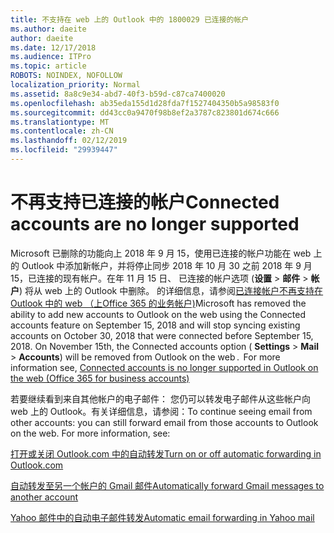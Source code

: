 ```yaml
---
title: 不支持在 web 上的 Outlook 中的 1800029 已连接的帐户
ms.author: daeite
author: daeite
ms.date: 12/17/2018
ms.audience: ITPro
ms.topic: article
ROBOTS: NOINDEX, NOFOLLOW
localization_priority: Normal
ms.assetid: 8a8c9e34-abd7-40f3-b59d-c87ca7400020
ms.openlocfilehash: ab35eda155d1d28fda7f1527404350b5a98583f0
ms.sourcegitcommit: dd43cc0a9470f98b8ef2a3787c823801d674c666
ms.translationtype: MT
ms.contentlocale: zh-CN
ms.lasthandoff: 02/12/2019
ms.locfileid: "29939447"
---
```

# <a name="connected-accounts-are-no-longer-supported"></a><span data-ttu-id="51e3e-102">不再支持已连接的帐户</span><span class="sxs-lookup"><span data-stu-id="51e3e-102">Connected accounts are no longer supported</span></span>

<span data-ttu-id="51e3e-p101">Microsoft 已删除的功能向上 2018 年 9 月 15，使用已连接的帐户功能在 web 上的 Outlook 中添加新帐户，并将停止同步 2018 年 10 月 30 之前 2018 年 9 月 15，已连接的现有帐户。在年 11 月 15 日、 已连接的帐户选项 (**设置** \> **邮件** \> **帐户**) 将从 web 上的 Outlook 中删除。 的详细信息，请参阅[已连接帐户不再支持在 Outlook 中的 web （上Office 365 的业务帐户)](https://support.office.com/article/Connected-accounts-is-no-longer-supported-in-Outlook-on-the-web-Office-365-for-business-accounts-5cc526bf-e928-4a99-8b9f-5e089df7d887)</span><span class="sxs-lookup"><span data-stu-id="51e3e-p101">Microsoft has removed the ability to add new accounts to Outlook on the web using the Connected accounts feature on September 15, 2018 and will stop syncing existing accounts on October 30, 2018 that were connected before September 15, 2018. On November 15th, the Connected accounts option ( **Settings** \> **Mail** \> **Accounts**) will be removed from Outlook on the web .  For more information see, [Connected accounts is no longer supported in Outlook on the web (Office 365 for business accounts)](https://support.office.com/article/Connected-accounts-is-no-longer-supported-in-Outlook-on-the-web-Office-365-for-business-accounts-5cc526bf-e928-4a99-8b9f-5e089df7d887)</span></span>
  
<span data-ttu-id="51e3e-p102">若要继续看到来自其他帐户的电子邮件： 您仍可以转发电子邮件从这些帐户向 web 上的 Outlook。有关详细信息，请参阅：</span><span class="sxs-lookup"><span data-stu-id="51e3e-p102">To continue seeing email from other accounts: you can still forward email from those accounts to Outlook on the web. For more information, see:</span></span>
  
[<span data-ttu-id="51e3e-108">打开或关闭 Outlook.com 中的自动转发</span><span class="sxs-lookup"><span data-stu-id="51e3e-108">Turn on or off automatic forwarding in Outlook.com</span></span>](https://go.microsoft.com/fwlink/?linkid=2038346)
  
[<span data-ttu-id="51e3e-109">自动转发至另一个帐户的 Gmail 邮件</span><span class="sxs-lookup"><span data-stu-id="51e3e-109">Automatically forward Gmail messages to another account</span></span>](https://support.google.com/mail/answer/10957?hl=en)
  
[<span data-ttu-id="51e3e-110">Yahoo 邮件中的自动电子邮件转发</span><span class="sxs-lookup"><span data-stu-id="51e3e-110">Automatic email forwarding in Yahoo mail</span></span>](https://help.yahoo.com/kb/SLN22028.mdl?guccounter=1)
  

